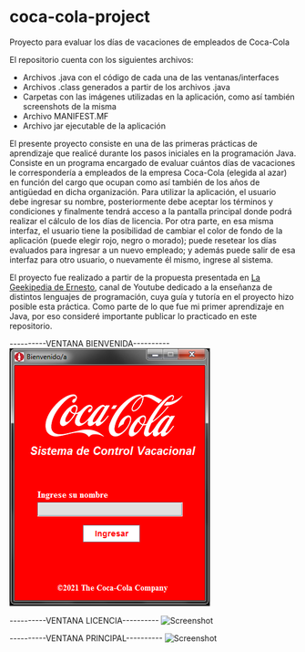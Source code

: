 # coca-cola-project
Proyecto para evaluar los días de vacaciones de empleados de Coca-Cola

El repositorio cuenta con los siguientes archivos:
- Archivos .java con el código de cada una de las ventanas/interfaces
- Archivos .class generados a partir de los archivos .java
- Carpetas con las imágenes utilizadas en la aplicación, como así también screenshots de la misma
- Archivo MANIFEST.MF
- Archivo jar ejecutable de la aplicación

El presente proyecto consiste en una de las primeras prácticas de aprendizaje que realicé durante los pasos iniciales en la programación Java.
Consiste en un programa encargado de evaluar cuántos días de vacaciones le correspondería a empleados de la empresa Coca-Cola (elegida al azar) 
en función del cargo que ocupan como así también de los años de antigüedad en dicha organización.
Para utilizar la aplicación, el usuario debe ingresar su nombre, posteriormente debe aceptar los términos y condiciones y finalmente tendrá 
acceso a la pantalla principal donde podrá realizar el cálculo de los días de licencia. Por otra parte, en esa misma interfaz, el usuario tiene 
la posibilidad de cambiar el color de fondo de la aplicación (puede elegir rojo, negro o morado); puede resetear los días evaluados para ingresar
a un nuevo empleado; y además puede salir de esa interfaz para otro usuario, o nuevamente él mismo, ingrese al sistema.

El proyecto fue realizado a partir de la propuesta presentada en [La Geekipedia de Ernesto](https://www.youtube.com/channel/UCeEW6PHNJlIwI-rKChmqqkw), 
canal de Youtube dedicado a la enseñanza de distintos lenguajes de programación, cuya guía y tutoría en el proyecto hizo posible esta práctica.
Como parte de lo que fue mi primer aprendizaje en Java, por eso consideré importante publicar lo practicado en este repositorio. 

----------VENTANA BIENVENIDA----------
![Screenshot](screenshots/screenshot1.png)

----------VENTANA LICENCIA----------
![Screenshot](screenshot2.png)

----------VENTANA PRINCIPAL----------
![Screenshot](screenshot3.png)


